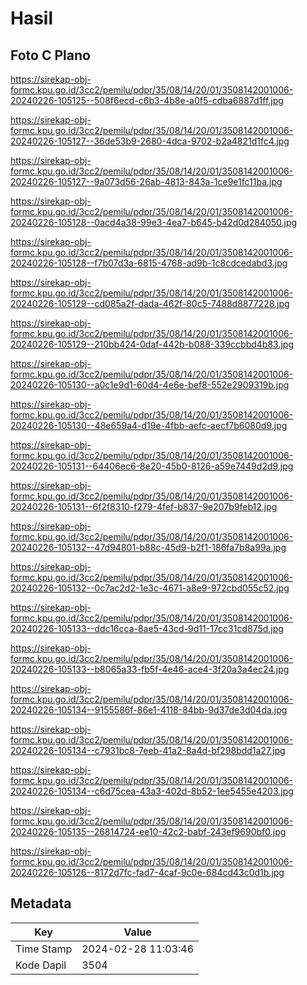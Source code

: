 # Hasil

## Foto C Plano

https://sirekap-obj-formc.kpu.go.id/3cc2/pemilu/pdpr/35/08/14/20/01/3508142001006-20240226-105125--508f6ecd-c6b3-4b8e-a0f5-cdba6887d1ff.jpg

https://sirekap-obj-formc.kpu.go.id/3cc2/pemilu/pdpr/35/08/14/20/01/3508142001006-20240226-105127--36de53b9-2680-4dca-9702-b2a4821d1fc4.jpg

https://sirekap-obj-formc.kpu.go.id/3cc2/pemilu/pdpr/35/08/14/20/01/3508142001006-20240226-105127--9a073d56-26ab-4813-843a-1ce9e1fc11ba.jpg

https://sirekap-obj-formc.kpu.go.id/3cc2/pemilu/pdpr/35/08/14/20/01/3508142001006-20240226-105128--0acd4a38-99e3-4ea7-b645-b42d0d284050.jpg

https://sirekap-obj-formc.kpu.go.id/3cc2/pemilu/pdpr/35/08/14/20/01/3508142001006-20240226-105128--f7b07d3a-6815-4768-ad9b-1c8cdcedabd3.jpg

https://sirekap-obj-formc.kpu.go.id/3cc2/pemilu/pdpr/35/08/14/20/01/3508142001006-20240226-105129--cd085a2f-dada-462f-80c5-7488d8877228.jpg

https://sirekap-obj-formc.kpu.go.id/3cc2/pemilu/pdpr/35/08/14/20/01/3508142001006-20240226-105129--210bb424-0daf-442b-b088-339ccbbd4b83.jpg

https://sirekap-obj-formc.kpu.go.id/3cc2/pemilu/pdpr/35/08/14/20/01/3508142001006-20240226-105130--a0c1e9d1-60d4-4e6e-bef8-552e2909319b.jpg

https://sirekap-obj-formc.kpu.go.id/3cc2/pemilu/pdpr/35/08/14/20/01/3508142001006-20240226-105130--48e659a4-d19e-4fbb-aefc-aecf7b6080d9.jpg

https://sirekap-obj-formc.kpu.go.id/3cc2/pemilu/pdpr/35/08/14/20/01/3508142001006-20240226-105131--64406ec6-8e20-45b0-8126-a59e7449d2d9.jpg

https://sirekap-obj-formc.kpu.go.id/3cc2/pemilu/pdpr/35/08/14/20/01/3508142001006-20240226-105131--6f2f8310-f279-4fef-b837-9e207b9feb12.jpg

https://sirekap-obj-formc.kpu.go.id/3cc2/pemilu/pdpr/35/08/14/20/01/3508142001006-20240226-105132--47d94801-b88c-45d9-b2f1-186fa7b8a99a.jpg

https://sirekap-obj-formc.kpu.go.id/3cc2/pemilu/pdpr/35/08/14/20/01/3508142001006-20240226-105132--0c7ac2d2-1e3c-4671-a8e9-972cbd055c52.jpg

https://sirekap-obj-formc.kpu.go.id/3cc2/pemilu/pdpr/35/08/14/20/01/3508142001006-20240226-105133--ddc16cca-8ae5-43cd-9d11-17cc31cd875d.jpg

https://sirekap-obj-formc.kpu.go.id/3cc2/pemilu/pdpr/35/08/14/20/01/3508142001006-20240226-105133--b8065a33-fb5f-4e46-ace4-3f20a3a4ec24.jpg

https://sirekap-obj-formc.kpu.go.id/3cc2/pemilu/pdpr/35/08/14/20/01/3508142001006-20240226-105134--9155586f-86e1-4118-84bb-9d37de3d04da.jpg

https://sirekap-obj-formc.kpu.go.id/3cc2/pemilu/pdpr/35/08/14/20/01/3508142001006-20240226-105134--c7931bc8-7eeb-41a2-8a4d-bf298bdd1a27.jpg

https://sirekap-obj-formc.kpu.go.id/3cc2/pemilu/pdpr/35/08/14/20/01/3508142001006-20240226-105134--c6d75cea-43a3-402d-8b52-1ee5455e4203.jpg

https://sirekap-obj-formc.kpu.go.id/3cc2/pemilu/pdpr/35/08/14/20/01/3508142001006-20240226-105135--26814724-ee10-42c2-babf-243ef9690bf0.jpg

https://sirekap-obj-formc.kpu.go.id/3cc2/pemilu/pdpr/35/08/14/20/01/3508142001006-20240226-105126--8172d7fc-fad7-4caf-9c0e-684cd43c0d1b.jpg


## Metadata

| Key        | Value               |
| ---------- | ------------------- |
| Time Stamp | 2024-02-28 11:03:46 |
| Kode Dapil | 3504                |



